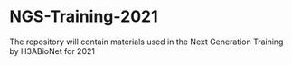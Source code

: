 # NGS-Training-2021
The repository will contain materials used in the Next Generation Training by H3ABioNet for 2021
